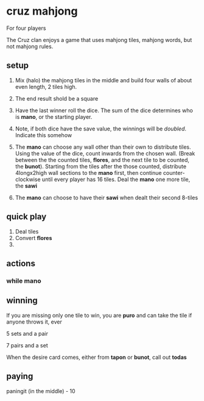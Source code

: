 # cruz mahjong
For four players

The Cruz clan enjoys a game that uses mahjong tiles, mahjong words, but not mahjong rules.

## setup

1. Mix (halo) the mahjong tiles in the middle and build four walls of about even length, 2 tiles high.
  1. The end result shold be a square

2. Have the last winner roll the dice. The sum of the dice determines who is **mano**, or the starting player.
  1. Note, if both dice have the save value, the winnings will be *doubled*. Indicate this somehow

3. The **mano** can choose any wall other than their own to distribute tiles. Using the value of the dice, count inwards from the chosen wall. (Break between the the counted tiles, **flores**, and the next tile to be counted, the **bunot**). 
Starting from the tiles after the those counted, distribute 4longx2high wall sections to the **mano** first, then continue counter-clockwise until every player has 16 tiles. Deal the **mano** one more tile, the **sawi**
  1. The **mano** can choose to have their **sawi** when dealt their second 8-tiles


## quick play
1. Deal tiles
2. Convert **flores**
3. 

## actions

### while **mano**


## winning

If you are missing only one tile to win, you are **puro** and can take the tile if anyone throws it, ever

5 sets and a pair

7 pairs and a set

When the desire card comes, either from **tapon** or **bunot**, call out **todas** 

## paying

paningit (in the middle) - 10
